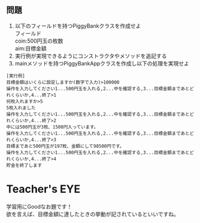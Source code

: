 ## 問題
1. 以下のフィールドを持つPiggyBankクラスを作成せよ  
フィールド  
coin:500円玉の枚数  
aim:目標金額
2. 実行例が実現できるようにコンストラクタやメソッドを追記する
3. mainメソッドを持つPiggyBankAppクラスを作成し以下の処理を実現せよ

```
[実行例]
目標金額はいくらに設定しますか(数字で入力)>100000
操作を入力してください1...500円玉を入れる,2...中を確認する,3...目標金額まであとどれくらいか,4...終了>1
何枚入れますか>5
5枚入れました
操作を入力してください1...500円玉を入れる,2...中を確認する,3...目標金額まであとどれくらいか,4...終了>2
中には500円玉が3枚、1500円入っています。
操作を入力してください1...500円玉を入れる,2...中を確認する,3...目標金額まであとどれくらいか,4...終了>3
目標まであと500円玉が197枚、金額にして98500円です。
操作を入力してください1...500円玉を入れる,2...中を確認する,3...目標金額まであとどれくらいか,4...終了>4
貯金を終了します
```

# Teacher's EYE

学習用にGoodなお題です！  
欲を言えば、目標金額に達したときの挙動が記されているといいですね。
